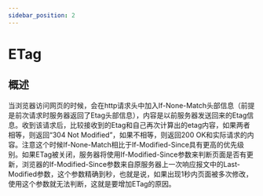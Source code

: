 ```yaml
---
sidebar_position: 2
---
```


# ETag

## 概述

当浏览器访问网页的时候，会在http请求头中加入If-None-Match头部信息（前提是前次请求时服务器返回了Etag头部信息），内容是以前服务器发送回来的Etag信息。收到该请求后，比较接收到的Etag和自己再次计算出的etag内容，如果两者相等，则返回“304 Not Modified”，如果不相等，则返回200 OK和实际请求的内容。注意这个时候If-None-Match相比于If-Modified-Since具有更高的优先级别。如果ETag被关闭，服务器将使用If-Modified-Since参数来判断页面是否有更新，浏览器的If-Modified-Since参数来自原服务器上一次响应报文中的Last-Modified参数，这个参数精确到秒，也就是说，如果出现1秒内页面被多次修改，使用这个参数就无法判断，这就是要增加ETag的原因。